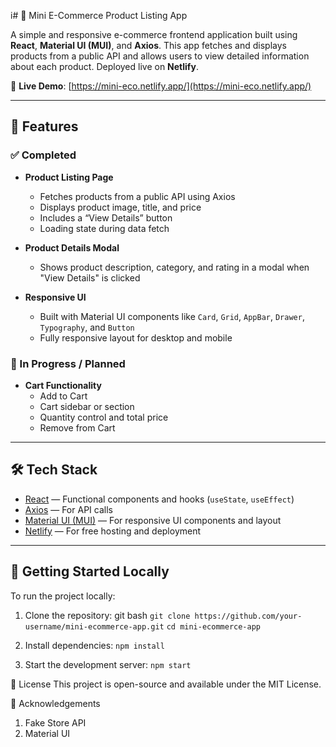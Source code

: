 i# 🛒 Mini E-Commerce Product Listing App

A simple and responsive e-commerce frontend application built using **React**, **Material UI (MUI)**, and **Axios**. This app fetches and displays products from a public API and allows users to view detailed information about each product. Deployed live on **Netlify**.

🔗 **Live Demo**: [https://mini-eco.netlify.app/](https://mini-eco.netlify.app/)

---

## 📌 Features

### ✅ Completed
- **Product Listing Page**  
  - Fetches products from a public API using Axios  
  - Displays product image, title, and price  
  - Includes a “View Details” button  
  - Loading state during data fetch

- **Product Details Modal**  
  - Shows product description, category, and rating in a modal when "View Details" is clicked

- **Responsive UI**  
  - Built with Material UI components like `Card`, `Grid`, `AppBar`, `Drawer`, `Typography`, and `Button`  
  - Fully responsive layout for desktop and mobile

### 🚧 In Progress / Planned
- **Cart Functionality**  
  - Add to Cart  
  - Cart sidebar or section  
  - Quantity control and total price  
  - Remove from Cart

---

## 🛠️ Tech Stack

- [React](https://reactjs.org/) — Functional components and hooks (`useState`, `useEffect`)
- [Axios](https://axios-http.com/) — For API calls
- [Material UI (MUI)](https://mui.com/) — For responsive UI components and layout
- [Netlify](https://www.netlify.com/) — For free hosting and deployment


---

## 🧩 Getting Started Locally

To run the project locally:

1. Clone the repository:
   git bash
   ```git clone https://github.com/your-username/mini-ecommerce-app.git```
  ```cd mini-ecommerce-app```

2. Install dependencies:
   ```npm install```

3. Start the development server:
  ```npm start```

📄 License
This project is open-source and available under the MIT License.

🙌 Acknowledgements
  1. Fake Store API
  2. Material UI
